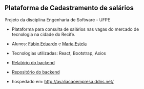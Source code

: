 ## Plataforma de Cadastramento de salários

Projeto da disciplina Engenharia de Software - UFPE

- Plataforma para consulta de salários nas vagas do mercado de tecnologia na cidade do Recife.

- Alunos: [Fábio Eduardo](https://github.com/feduardomelo) e [Maria Estela](https://github.com/estelasouza)

- Tecnologias utilizadas: React,  Bootstrap, Axios

- [Relatório do backend](https://colab.research.google.com/drive/1GRltJsZLpph1g5RVIqDv2ViuP3OaBhpu?authuser=1)

- [Repositório do backend](https://github.com/estelasouza/avaliacao-empresas)

- hospedado em: http://avaliacaoempresa.ddns.net/
